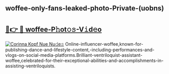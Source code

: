 ## woffee-only-fans​-leaked-photo​-Private-(uobns)


# <h2><a href="https://mediaupload.pro?title=woffee&ref=git">🔗👉 🔴 woffee-P𝚑ot𝚘𝚜-V𝚒d𝚎o</a></h2>

[![Corinna Kopf Nue Nu𝚍e𝚜](https://i.imgur.com/0qMVB7G.gif)](https://mediaupload.pro?title=woffee&ref=git)
Online-influencer-woffee,known-for-publishing-dance-and-lifestyle-content,-including-performances-and-vlogs-on-social-media-platforms.Brilliant-ventriloquist-assistant-woffee,celebrated-for-their-exceptional-abilities-and-accomplishments-in-assisting-ventriloquists.  